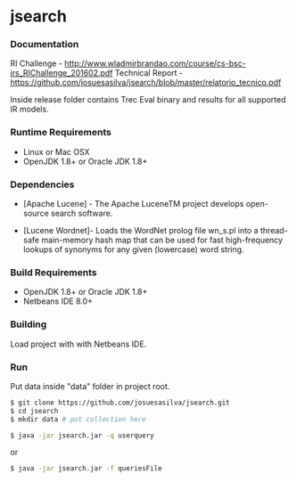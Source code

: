 # jsearch

### Documentation

RI Challenge - http://www.wladmirbrandao.com/course/cs-bsc-irs_RIChallenge_201602.pdf
Technical Report - https://github.com/josuesasilva/jsearch/blob/master/relatorio_tecnico.pdf

Inside release folder contains Trec Eval binary and results for all supported IR models.

### Runtime Requirements

* Linux or Mac OSX
* OpenJDK 1.8+ or Oracle JDK 1.8+

### Dependencies

* [Apache Lucene] - The Apache LuceneTM project develops open-source search software.

* [Lucene Wordnet]- Loads the WordNet prolog file wn_s.pl into a thread-safe main-memory hash map that can be used for fast high-frequency lookups of synonyms for any given (lowercase) word string.


### Build Requirements

* OpenJDK 1.8+ or Oracle JDK 1.8+
* Netbeans IDE 8.0+

### Building

Load project with with Netbeans IDE.

### Run

Put data inside "data" folder in project root.

```sh
$ git clone https://github.com/josuesasilva/jsearch.git
$ cd jsearch
$ mkdir data # put collection here
```

```sh
$ java -jar jsearch.jar -q userquery
```
or

```sh
$ java -jar jsearch.jar -f queriesFile
```
